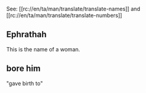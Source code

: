 See: [[rc://en/ta/man/translate/translate-names]] and [[rc://en/ta/man/translate/translate-numbers]]

## Ephrathah ##

This is the name of a woman.

## bore him ##

"gave birth to"